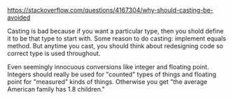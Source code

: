 https://stackoverflow.com/questions/4167304/why-should-casting-be-avoided


Casting is bad because if you want a particular type, then you shold define it to be that type to start with.
Some reason to do casting: implement equals method.
But anytime you cast, you should think about redesigning code so correct type is used throughout.

Even seemingly innocuous conversions like integer and floating point.
Integers should really be used for "counted" types of things and floating point for "measured" kinds of things. 
Otherwise you get "the average American family has 1.8 children."